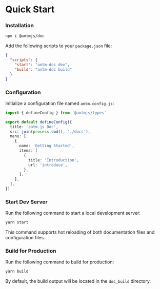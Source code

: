 # Quick Start

### Installation

```bash
npm i @antmjs/doc
```

Add the following scripts to your `package.json` file:

```json
{
  "scripts": {
    "start": "antm-doc dev",
    "build": "antm-doc build"
  }
}
```

### Configuration

Initialize a configuration file named `antm.config.js`:

```ts
import { defineConfig } from '@antmjs/types'

export default defineConfig({
  title: 'antm.js Doc',
  src: join(process.cwd(), './docs'),
  menu: [
    {
      name: 'Getting Started',
      items: [
        {
          title: 'Introduction',
          url: 'introduce',
        },
      ],
    },
  ],
})
```

### Start Dev Server

Run the following command to start a local development server:

```bash
yarn start
```

This command supports hot reloading of both documentation files and configuration files.

### Build for Production

Run the following command to build for production:

```bash
yarn build
```

By default, the build output will be located in the `doc_build` directory.
